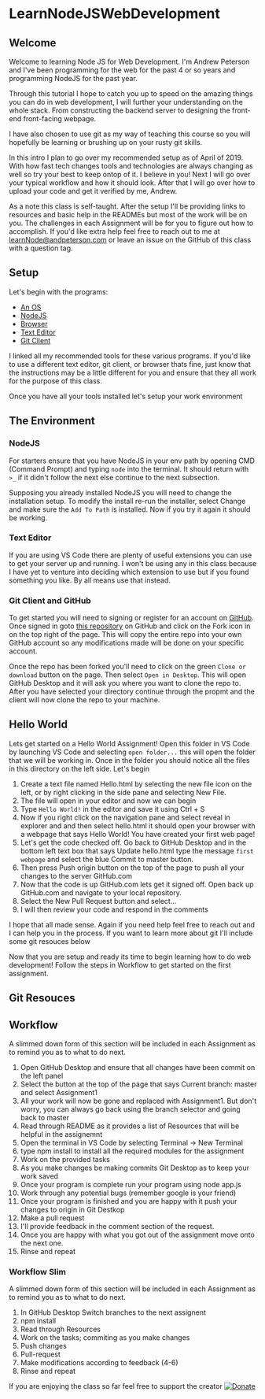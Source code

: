 # LearnNodeJSWebDevelopment

## Welcome
Welcome to learning Node JS for Web Development. I'm Andrew Peterson and I've been programming for the web for the past 4 or so years and programming NodeJS for the past year.

Through this tutorial I hope to catch you up to speed on the amazing things you can do in web development, I will further your understanding on the whole stack. From constructing the backend server to designing the front-end front-facing webpage.

I have also chosen to use git as my way of teaching this course so you will hopefully be learning or brushing up on your rusty git skills.

In this intro I plan to go over my recommended setup as of April of 2019. With how fast tech changes tools and technologies are always changing as well so try your best to keep ontop of it. I believe in you! Next I will go over your typical workflow and how it should look. After that I will go over how to upload your code and get it verified by me, Andrew.

As a note this class is self-taught. After the setup I'll be providing links to resources and basic help in the READMEs but most of the work will be on you. The challenges in each Assignment will be for you to figure out how to accomplish. 
If you'd like extra help feel free to reach out to me at learnNode@andpeterson.com or leave an issue on the GitHub of this class with a question tag.

## Setup
Let's begin with the programs:
- [An OS](https://www.microsoft.com/en-us/software-download/windows10)
- [NodeJS](https://nodejs.org/en/download/)
- [Browser](https://www.google.com/chrome/)
- [Text Editor](https://code.visualstudio.com/)
- [Git Client](https://desktop.github.com/)

I linked all my recommended tools for these various programs. If you'd like to use a different text editor, git client, or browser thats fine, just know that the instructions may be a little different for you and ensure that they all work for the purpose of this class.

Once you have all your tools installed let's setup your work environment

## The Environment
### NodeJS
For starters ensure that you have NodeJS in your env path by opening CMD (Command Prompt) and typing `node` into the terminal. It should return with `>_` if it didn't follow the next else continue to the next subsection. 

Supposing you already installed NodeJS you will need to change the installation setup. To modify the install re-run the installer, select Change and make sure the `Add To Path` is installed.
Now if you try it again it should be working.

### Text Editor
If you are using VS Code there are plenty of useful extensions you can use to get your server up and running. I won't be using any in this class because I have yet to venture into deciding which extension to use but if you found something you like. By all means use that instead.

### Git Client and GitHub
To get started you will need to signing or register for an account on [GitHub](https://github.com/). Once signed in goto [this repository](https://github.com/andpeterson/LearnNodeJSWebDevelopment) on GitHub
and click on the Fork icon in on the top right of the page. This will copy the entire repo into your own GitHub account so any modifications made will be done on your specific account.

Once the repo has been forked you'll need to click on the green `Clone or download` button on the page. Then select `Open in Desktop`.
This will open GitHub Desktop and it will ask you where you want to clone the repo to. After you have selected your directory continue through the propmt and the client will now clone the repo to your machine.

## Hello World
Lets get started on a Hello World Assignment!
Open this folder in VS Code by launching VS Code and selecting `open folder...` this will open the folder that we will be working in.
Once in the folder you should notice all the files in this directory on the left side. Let's begin
1. Create a text file named Hello.html by selecting the new file icon on the left, or by right clicking in the side pane and selecting New File.
2. The file will open in your editor and now we can begin
3. Type `Hello World!` in the editor and save it using Ctrl + S
4. Now if you right click on the navigation pane and select reveal in explorer and and then select hello.html it should open your browser with a webpage that says Hello World! You have created your first web page!
5. Let's get the code checked off. Go back to GitHub Desktop and in the bottom left text box that says Update hello.html type the message `first webpage` and select the blue Commit to master button.
6. Then press Push origin button on the top of the page to push all your changes to the server GitHub.com
6. Now that the code is up GitHub.com lets get it signed off. Open back up GitHub.com and navigate to your local repository.
7. Select the New Pull Request button and select...
8. I will then review your code and respond in the comments

I hope that all made sense. Again if you need help feel free to reach out and I can help you in the process. If you want to learn more about git I'll include some git resouces below

Now that you are setup and ready its time to begin learning how to do web development! Follow the steps in Workflow to get started on the first assignment.

## Git Resouces

## Workflow
A slimmed down form of this section will be included in each Assignment as to remind you as to what to do next.
1. Open GitHub Desktop and ensure that all changes have been commit on the left panel
2. Select the button at the top of the page that says Current branch: master and select Assignment1
3. All your work will now be gone and replaced with Assignment1. But don't worry, you can always go back using the branch selector and going back to master
4. Read through README as it provides a list of Resources that will be helpful in the assignemnt
5. Open the terminal in VS Code by selecting Terminal -> New Terminal
6. type npm install to install all the required modules for the assignment
5. Work on the provided tasks
6. As you make changes be making commits Git Desktop as to keep your work saved
7. Once your program is complete run your program using node app.js
8. Work through any potential bugs (remember google is your friend)
9. Once your program is finished and you are happy with it push your changes to origin in Git Destkop
10. Make a pull request
11. I'll provide feedback in the comment section of the request.
12. Once you are happy with what you got out of the assignment move onto the next one.
13. Rinse and repeat


### Workflow Slim
A slimmed down form of this section will be included in each Assignment as to remind you as to what to do next.
1. In GitHub Desktop Switch branches to the next assignent
2. npm install
3. Read through Resources
4. Work on the tasks; commiting as you make changes
5. Push changes
6. Pull-request
7. Make modifications according to feedback (4-6)
8. Rinse and repeat

If you are enjoying the class so far feel free to support the creator
[![Donate](https://img.shields.io/badge/Donate-PayPal-green.svg)](https://www.paypal.com/cgi-bin/webscr?cmd=_donations&business=FDNMZNKLK7GZL&currency_code=USD&source=url)